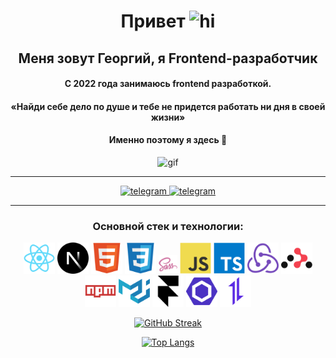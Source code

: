 <h1 align="center">Привет
    <img alt="hi" src="https://github.com/blackcater/blackcater/raw/main/images/Hi.gif" height="32"/></h1>
<h2 align="center">Меня зовут Георгий, я Frontend-разработчик</h2>
<h4 align="center">C 2022 года занимаюсь frontend разработкой.</h4>
<h4 align="center">«Найди себе дело по душе и тебе не придется работать ни дня в своей жизни»</h4>
<h4 align="center">Именно поэтому я здесь 🙂</h4>

<div id="header" align="center">
  <img alt="gif" src="https://media.giphy.com/media/v1.Y2lkPTc5MGI3NjExZHVubGFsajV3Yjlhbm9zODRjeGo0c2RiZXFjbnN2OWdoOXA4aW51ZyZlcD12MV9pbnRlcm5hbF9naWZfYnlfaWQmY3Q9Zw/qgQUggAC3Pfv687qPC/giphy.gif" height="400"/>
</div>
<hr/>
<div id="badges" align="center">
    <a href="https://t.me/Aleksandrov_Georgy" target="_blank" >
      <img alt="telegram" src="https://img.shields.io/badge/Telegram-blue?logo=telegram&logoColor=white&style=for-the-badge" height="30" />
    </a>
    <a href="mailto:g.aleksandrov116@yandex.ru" target="_blank" >
      <img alt="telegram" src="https://img.shields.io/badge/Mail-blue?logo=gmail&logoColor=white&style=for-the-badge" height="30" />
    </a>
</div>
<hr/>
<h3 align="center">Основной стек и технологии:</h3>

<div align="center">
    <img alt="react" title="REACT" src="https://raw.githubusercontent.com/devicons/devicon/6910f0503efdd315c8f9b858234310c06e04d9c0/icons/react/react-original.svg" height="50"/>
    <img alt="next" title="NextJS" src="https://raw.githubusercontent.com/devicons/devicon/6910f0503efdd315c8f9b858234310c06e04d9c0/icons/nextjs/nextjs-original.svg" height="50"/>
    <img alt="html" title="HTML" src="https://raw.githubusercontent.com/devicons/devicon/6910f0503efdd315c8f9b858234310c06e04d9c0/icons/html5/html5-original.svg"  height="50"/>
    <img alt="css3" title="CSS" src="https://raw.githubusercontent.com/devicons/devicon/6910f0503efdd315c8f9b858234310c06e04d9c0/icons/css3/css3-original.svg"  height="50"/>
    <img alt="sass" title="SASS" src="https://raw.githubusercontent.com/devicons/devicon/6910f0503efdd315c8f9b858234310c06e04d9c0/icons/sass/sass-original.svg"  height="30"/>
    <img alt="JS" title="JavaScript" src="https://raw.githubusercontent.com/devicons/devicon/6910f0503efdd315c8f9b858234310c06e04d9c0/icons/javascript/javascript-original.svg"  height="50"/>
    <img alt="TS" title="TypeScript" src="https://raw.githubusercontent.com/devicons/devicon/6910f0503efdd315c8f9b858234310c06e04d9c0/icons/typescript/typescript-original.svg"  height="50"/>
    <img alt="redux" title="Redux" src="https://raw.githubusercontent.com/devicons/devicon/6910f0503efdd315c8f9b858234310c06e04d9c0/icons/redux/redux-original.svg"  height="50" />
    <img alt="router"  title="React Router" src="https://raw.githubusercontent.com/devicons/devicon/6910f0503efdd315c8f9b858234310c06e04d9c0/icons/reactrouter/reactrouter-original.svg"  height="50"/>
    <img alt="npm" title="npm" src="https://raw.githubusercontent.com/devicons/devicon/6910f0503efdd315c8f9b858234310c06e04d9c0/icons/npm/npm-original-wordmark.svg"  height="50" />
    <img alt="MUI" title="MaterialUI" src="https://raw.githubusercontent.com/devicons/devicon/6910f0503efdd315c8f9b858234310c06e04d9c0/icons/materialui/materialui-original.svg"  height="50" />
    <img alt="FM" title="Framer Motion" src="https://raw.githubusercontent.com/devicons/devicon/6910f0503efdd315c8f9b858234310c06e04d9c0/icons/framermotion/framermotion-original.svg"  height="50" />
    <img alt="Eslint" title="ESlint" src="https://raw.githubusercontent.com/devicons/devicon/6910f0503efdd315c8f9b858234310c06e04d9c0/icons/eslint/eslint-plain.svg"  height="50" />
    <img alt="Axios" title="Axios" src="https://raw.githubusercontent.com/devicons/devicon/6910f0503efdd315c8f9b858234310c06e04d9c0/icons/axios/axios-plain.svg"  height="50" />
</div>

<div align="center">

[![GitHub Streak](https://github-readme-streak-stats.herokuapp.com/?user=Aleksandrov-Georgy)](https://git.io/streak-stats)
</div>


<div align="center">

[![Top Langs](https://github-readme-stats.vercel.app/api/top-langs/?username=Aleksandrov-Georgy&layout=compact&theme=vision-friendly-dark)](https://github.com/anuraghazra/github-readme-stats)
</div>
